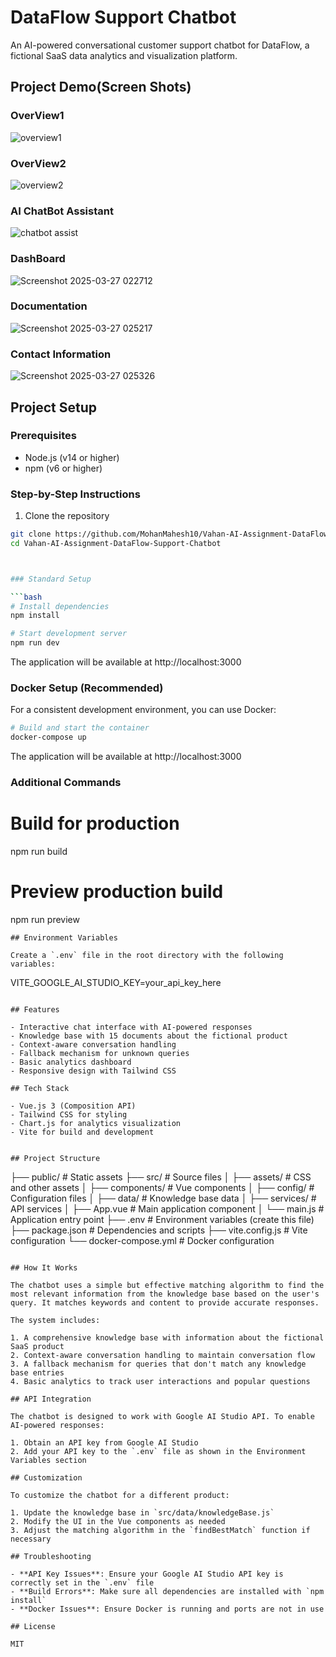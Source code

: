 # DataFlow Support Chatbot

An AI-powered conversational customer support chatbot for DataFlow, a fictional SaaS data analytics and visualization platform.

## Project Demo(Screen Shots)

### OverView1

![overview1](https://github.com/user-attachments/assets/12a3784d-c4de-4896-8a53-b2e90a09abbe)


### OverView2
![overview2](https://github.com/user-attachments/assets/5005b82d-126b-43b3-a108-8f8400550c0c)

### AI ChatBot Assistant
![chatbot assist](https://github.com/user-attachments/assets/edf84b44-fa2f-4695-b69e-ee1bbcb3454d)

### DashBoard
![Screenshot 2025-03-27 022712](https://github.com/user-attachments/assets/0ee5c3c2-6469-4162-9f26-c162956f2884)

### Documentation
![Screenshot 2025-03-27 025217](https://github.com/user-attachments/assets/e7342af6-8c39-400d-8781-5d0c22b94e09)


### Contact Information
![Screenshot 2025-03-27 025326](https://github.com/user-attachments/assets/3d5f4eb8-5b05-46ed-82cc-5044189dae67)

## Project Setup

### Prerequisites

- Node.js (v14 or higher)
- npm (v6 or higher)

### Step-by-Step Instructions

1. Clone the repository
```bash
git clone https://github.com/MohanMahesh10/Vahan-AI-Assignment-DataFlow-Support-Chatbot.git
cd Vahan-AI-Assignment-DataFlow-Support-Chatbot



### Standard Setup

```bash
# Install dependencies
npm install

# Start development server
npm run dev
```

The application will be available at http://localhost:3000

### Docker Setup (Recommended)

For a consistent development environment, you can use Docker:

```bash
# Build and start the container
docker-compose up
```

The application will be available at http://localhost:3000

### Additional Commands


# Build for production
npm run build

# Preview production build
npm run preview
```
## Environment Variables

Create a `.env` file in the root directory with the following variables:

```
VITE_GOOGLE_AI_STUDIO_KEY=your_api_key_here
```

## Features

- Interactive chat interface with AI-powered responses
- Knowledge base with 15 documents about the fictional product
- Context-aware conversation handling
- Fallback mechanism for unknown queries
- Basic analytics dashboard
- Responsive design with Tailwind CSS

## Tech Stack

- Vue.js 3 (Composition API)
- Tailwind CSS for styling
- Chart.js for analytics visualization
- Vite for build and development


## Project Structure

```
├── public/              # Static assets
├── src/                 # Source files
│   ├── assets/          # CSS and other assets
│   ├── components/      # Vue components
│   ├── config/          # Configuration files
│   ├── data/            # Knowledge base data
│   ├── services/        # API services
│   ├── App.vue          # Main application component
│   └── main.js          # Application entry point
├── .env                 # Environment variables (create this file)
├── package.json         # Dependencies and scripts
├── vite.config.js       # Vite configuration
└── docker-compose.yml   # Docker configuration
```

## How It Works

The chatbot uses a simple but effective matching algorithm to find the most relevant information from the knowledge base based on the user's query. It matches keywords and content to provide accurate responses.

The system includes:

1. A comprehensive knowledge base with information about the fictional SaaS product
2. Context-aware conversation handling to maintain conversation flow
3. A fallback mechanism for queries that don't match any knowledge base entries
4. Basic analytics to track user interactions and popular questions

## API Integration

The chatbot is designed to work with Google AI Studio API. To enable AI-powered responses:

1. Obtain an API key from Google AI Studio
2. Add your API key to the `.env` file as shown in the Environment Variables section

## Customization

To customize the chatbot for a different product:

1. Update the knowledge base in `src/data/knowledgeBase.js`
2. Modify the UI in the Vue components as needed
3. Adjust the matching algorithm in the `findBestMatch` function if necessary

## Troubleshooting

- **API Key Issues**: Ensure your Google AI Studio API key is correctly set in the `.env` file
- **Build Errors**: Make sure all dependencies are installed with `npm install`
- **Docker Issues**: Ensure Docker is running and ports are not in use

## License

MIT
